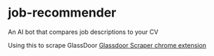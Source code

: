 # job-recommender
An AI bot that compares job descriptions to your CV

Using this to scrape GlassDoor
[Glassdoor Scraper chrome extension](https://chromewebstore.google.com/detail/glassdoor-scraper/ndnomcanokhgenflbdnkfjnhaioogmdk?pli=1)